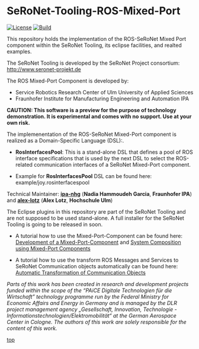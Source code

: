 # SeRoNet-Tooling-ROS-Mixed-Port

<a id="top"/> 

[![License](https://img.shields.io/badge/License-BSD%203--Clause-blue.svg)](https://opensource.org/licenses/BSD-3-Clause)
[![Build](https://travis-ci.org/seronet-project/SeRoNet-Tooling-ROS-Mixed-Port.svg?branch=master)](https://travis-ci.org/github/seronet-project/SeRoNet-Tooling-ROS-Mixed-Port) 

This repository holds the implementation of the ROS-SeRoNet Mixed Port component within the SeRoNet Tooling, its eclipse facilities, and realted examples. 

The SeRoNet Tooling is developed by the SeRoNet Project consortium: http://www.seronet-projekt.de

The ROS Mixed-Port Component is developed by:
* Service Robotics Research Center of Ulm University of Applied Sciences
* Fraunhofer Institute for Manufacturing Engineering and Automation IPA

**CAUTION: This software is a preview for the purpose of technology demonstration. It is experimental and comes with no support. Use at your own risk.**


The implemenentation of the ROS-SeRoNet Mixed-Port component is realized as a Domain-Specific Language (DSL):.

- **RosInterfacesPool**: This is a stand-alone DSL that defines a pool of ROS interface specifications that is used by the next DSL to select the ROS-related communication interfaces of a SeRoNet Mixed-Port component.

- Example for **RosInterfacesPool** DSL can be found here: example/joy.rosinterfacespool

Technical Maintainer: [**ipa-nhg**](https://github.com/ipa-nhg/) (**Nadia Hammoudeh Garcia**, **Fraunhofer IPA**) and [**alex-lotz**](https://github.com/alex-lotz) (**Alex Lotz**, **Hochschule Ulm**)

The Eclipse plugins in this repository are part of the SeRoNet Tooling and are not supposed to be used stand-alone. A full installer for the SeRoNet Tooling is going to be released in soon.
* A tutorial how to use the Mixed-Port-Component can be found here: [Development of a Mixed-Port-Component](https://wiki.servicerobotik-ulm.de/tutorials:ros:mixed-port-component-ros) and [System Composition using Mixed-Port Components](https://wiki.servicerobotik-ulm.de/tutorials:ros:running-a-system)

* A tutorial how to use the transform ROS Messages and Services to SeRoNet Communication objects automatically can be found here: [Automatic Transformation of Communication Objects](de.seronet_projekt.ros.componentGateway.generator/README.md)

*Parts of this work has been created in research and development projects funded within the scope of the “PAiCE Digitale Technologien für die Wirtschaft” technology programme run by the Federal Ministry for Economic Affairs and Energy in Germany and is managed by the DLR project management agency „Gesellschaft, Innovation, Technologie - Informationstechnologien/Elektromobilität“ at the German Aerospace Center in Cologne. The authors of this work are solely responsible for the content of this work.*

<a href="#top">top</a>


